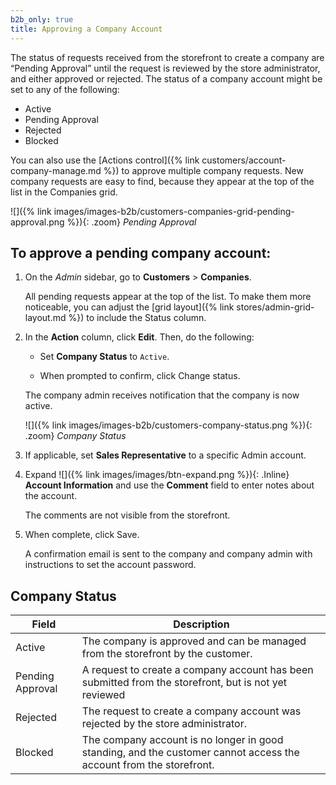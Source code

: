 ```yaml
---
b2b_only: true
title: Approving a Company Account
---
```


The status of requests received from the storefront to create a company are “Pending Approval” until the request is reviewed by the store administrator, and either approved or rejected. The status of a company account might be set to any of the following:

- Active
- Pending Approval
- Rejected
- Blocked

You can also use the [Actions control]({% link customers/account-company-manage.md %}) to approve multiple company requests. New company requests are easy to find, because they appear at the top of the list in the Companies grid.

![]({% link images/images-b2b/customers-companies-grid-pending-approval.png %}){: .zoom}
_Pending Approval_

## To approve a pending company account:

1. On the _Admin_ sidebar, go to **Customers** > **Companies**.

    All pending requests appear at the top of the list. To make them more noticeable, you can adjust the [grid layout]({% link stores/admin-grid-layout.md %}) to include the Status column.

1. In the **Action** column, click **Edit**. Then, do the following:

    - Set **Company Status** to `Active`.

    - When prompted to confirm, click <span class="btn">Change status</span>.

    The company admin receives notification that the company is now active.

    ![]({% link images/images-b2b/customers-company-status.png %}){: .zoom}
    _Company Status_

1. If applicable, set **Sales Representative** to a specific Admin account.

1. Expand ![]({% link images/images/btn-expand.png %}){: .Inline} **Account Information** and use the **Comment** field to enter notes about the account.

   The comments are not visible from the storefront.

1. When complete, click <span class="btn">Save</span>.

    A confirmation email is sent to the company and company admin with instructions to set the account password.

## Company Status

| Field            | Description                                                                                                        |
|------------------|--------------------------------------------------------------------------------------------------------------------|
| Active           | The company is approved and can be managed from the storefront by the customer.                                    |
| Pending Approval | A request to create a company account has been submitted from the storefront, but is not yet reviewed              |
| Rejected         | The request to create a company account was rejected by the store administrator.                                   |
| Blocked          | The company account is no longer in good standing, and the customer cannot access the account from the storefront. |
